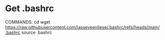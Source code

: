 # Get .bashrc
COMMANDS:
cd
wget https://raw.githubusercontent.com/lasseveenliese/.bashrc/refs/heads/main/.bashrc
source .bashrc

